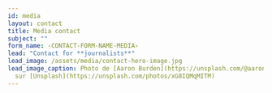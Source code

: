 ```yaml
---
id: media
layout: contact
title: Media contact
subject: ""
form_name: ‹CONTACT-FORM-NAME-MEDIA›
lead: "Contact for **journalists**"
lead_image: /assets/media/contact-hero-image.jpg
lead_image_caption: Photo de [Aaron Burden](https://unsplash.com/@aaronburden)
  sur [Unsplash](https://unsplash.com/photos/xG8IQMqMITM)
---
```

